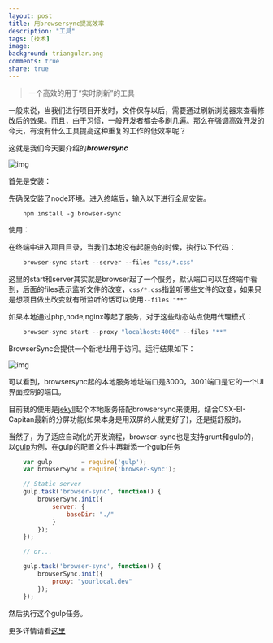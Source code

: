 ```yaml
---
layout: post
title: 用browsersync提高效率
description: "工具"
tags: [技术]
image:
background: triangular.png
comments: true
share: true
---
```


> 一个高效的用于“实时刷新”的工具

一般来说，当我们进行项目开发时，文件保存以后，需要通过刷新浏览器来查看修改后的效果。而且，由于习惯，一般开发者都会多刷几遍。那么在强调高效开发的今天，有没有什么工具提高这种重复的工作的低效率呢？

这就是我们今天要介绍的***browersync***

<!-- more -->

![img](http://7vznhl.com1.z0.glb.clouddn.com/2015-10-1-02QQ20151005-1@2x.png)

首先是安装：

先确保安装了node环境。进入终端后，输入以下进行全局安装。

```
    npm install -g browser-sync
```

使用：

在终端中进入项目目录，当我们本地没有起服务的时候，执行以下代码：

```js
    browser-sync start --server --files "css/*.css"
```

这里的start和server其实就是browser起了一个服务，默认端口可以在终端中看到，后面的files表示监听文件的改变，```css/*.css```指监听哪些文件的改变，如果只是想项目做出改变就有所监听的话可以使用```--files "**"```

如果本地通过php,node,nginx等起了服务，对于这些动态站点使用代理模式：

```js
    browser-sync start --proxy "localhost:4000" --files "**"
```

BrowserSync会提供一个新地址用于访问。运行结果如下：

![img](http://7vznhl.com1.z0.glb.clouddn.com/2015-10-1-01QQ20151005-0@2x.png)

可以看到，browsersync起的本地服务地址端口是3000，3001端口是它的一个UI界面控制的端口。

目前我的使用是[jekyll](http://www.puronglong.com/jekyll/)起个本地服务搭配browsersync来使用，结合OSX-EI-Capitan最新的分屏功能(如果本身是用双屏的人就更好了)，还是挺舒服的。

当然了，为了适应自动化的开发流程，browser-sync也是支持grunt和gulp的，以[gulp](http://www.puronglong.com/gulp/)为例，在gulp的配置文件中再新添一个gulp任务

```js
    var gulp        = require('gulp');
    var browserSync = require('browser-sync');

    // Static server
    gulp.task('browser-sync', function() {
        browserSync.init({
            server: {
                baseDir: "./"
            }
        });
    });

    // or...

    gulp.task('browser-sync', function() {
        browserSync.init({
            proxy: "yourlocal.dev"
        });
    });
```

然后执行这个gulp任务。

更多详情请看[这里](http://www.browsersync.io/docs/)